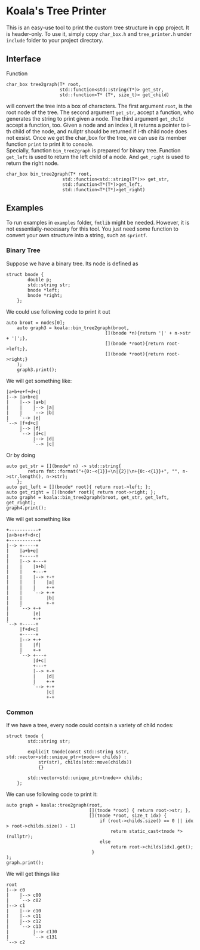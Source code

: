 # Koala's Tree Printer
This is an easy-use tool to print the custom tree structure in cpp project. It is header-only. To use it, simply copy `char_box.h` and `tree_printer.h` under `include` folder to your project directory.
## Interface
Function
```
char_box tree2graph(T* root,
                    std::function<std::string(T*)> get_str,
                    std::function<T* (T*, size_t)> get_child)
```
will convert the tree into a box of characters. The first argument `root`, is the root node of the tree. The second argument `get_str`, accept a function, who generates the string to print given a node.
The third argument `get_child` accept a function, too. Given a node and an index i, it returns a pointer to i-th child of the node, and nullptr should be returned if i-th child node does not exsist.
Once we get the char_box for the tree, we can use its member function `print` to print it to console.  
Specially, function `bin_tree2graph` is prepared for binary tree. Function `get_left` is used to return the left child of a node. And `get_right` is used to return the right node.
```
char_box bin_tree2graph(T* root,
                     std::function<std::string(T*)>> get_str,
                     std::function<T*(T*)>get_left,
                     std::function<T*(T*)>get_right)
```

## Examples
To run examples in `examples` folder, `fmtlib` might be needed. However, it is not essentially-necessary for this tool. You just need some function to convert your own structure into a string, such as `sprintf`.  
### Binary Tree
Suppose we have a binary tree. Its node is defined as  
```
struct bnode {
        double p;
        std::string str;
        bnode *left;
        bnode *right;
    };
```
We could use following code to print it out
```
auto broot = nodes[0];
    auto graph3 = koala::bin_tree2graph(broot,
                                     [](bnode *n){return '|' + n->str + '|';},
                                     [](bnode *root){return root->left;},
                                     [](bnode *root){return root->right;}
    );
    graph3.print();
```
We will get something like:
```
|a+b+e+f+d+c|
|--> |a+b+e|
|    |--> |a+b|
|    |    |--> |a|
|    |    `--> |b|
|    `--> |e|
`--> |f+d+c|
     |--> |f|
     `--> |d+c|
          |--> |d|
          `--> |c|
```
Or by doing  
```
auto get_str = [](bnode* n) -> std::string{
        return fmt::format("+{0:-<{1}}+\n|{2}|\n+{0:-<{1}}+", "", n->str.length(), n->str);
    };
auto get_left = [](bnode* root){ return root->left; };
auto get_right = [](bnode* root){ return root->right; };
auto graph4 = koala::bin_tree2graph(broot, get_str, get_left, get_right);
graph4.print();
```
We will get something like  
```
+-----------+
|a+b+e+f+d+c|
+-----------+
|--> +-----+
|    |a+b+e|
|    +-----+
|    |--> +---+
|    |    |a+b|
|    |    +---+
|    |    |--> +-+
|    |    |    |a|
|    |    |    +-+
|    |    `--> +-+
|    |         |b|
|    |         +-+
|    `--> +-+
|         |e|
|         +-+
`--> +-----+
     |f+d+c|
     +-----+
     |--> +-+
     |    |f|
     |    +-+
     `--> +---+
          |d+c|
          +---+
          |--> +-+
          |    |d|
          |    +-+
          `--> +-+
               |c|
               +-+
```
### Common
If we have a tree, every node could contain a variety of child nodes:
```
struct tnode {
        std::string str;

        explicit tnode(const std::string &str, std::vector<std::unique_ptr<tnode>> childs) :
            str(str), childs(std::move(childs))
            {}
        
        std::vector<std::unique_ptr<tnode>> childs;
    };
```
We can use following code to print it:  
```
auto graph = koala::tree2graph(root,
                               [](tnode *root) { return root->str; },
                               [](tnode *root, size_t idx) {
                                   if (root->childs.size() == 0 || idx > root->childs.size() - 1)
                                       return static_cast<tnode *>(nullptr);
                                   else
                                       return root->childs[idx].get();
                                }
);
graph.print();
```
We will get things like
```
root
|--> c0
|    |--> c00
|    `--> c02
|--> c1
|    |--> c10
|    |--> c11
|    |--> c12
|    `--> c13
|         |--> c130
|         `--> c131
`--> c2
```

